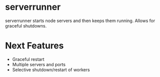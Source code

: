serverrunner
============

serverrunner starts node servers and then keeps them running. Allows for graceful shutdowns.



Next Features
============
  * Graceful restart
  * Multiple servers and ports
  * Selective shutdown/restart of workers

